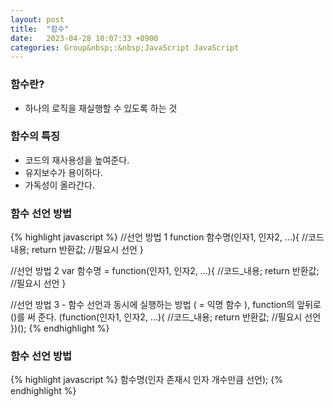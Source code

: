 ```yaml
---
layout: post
title:  "함수"
date:   2023-04-28 10:07:33 +0900
categories: Group&nbsp;:&nbsp;JavaScript JavaScript
---
```


### 함수란?

- 하나의 로직을 재실행할 수 있도록 하는 것

### 함수의 특징

- 코드의 재사용성을 높여준다.
- 유지보수가 용이하다.
- 가독성이 올라간다.

### 함수 선언 방법

{% highlight javascript %}
//선언 방법 1
function 함수명(인자1, 인자2, ...){
    //코드 내용;
    return 반환값;  //필요시 선언
}

//선언 방법 2
var 함수명 = function(인자1, 인자2, ...){
    //코드_내용;
    return 반환값;  //필요시 선언
}

//선언 방법 3 - 함수 선언과 동시에 실행하는 방법 ( = 익명 함수 ), function의 앞뒤로 ()를 써 준다.
(function(인자1, 인자2, ...){
    //코드_내용;
    return 반환값;  //필요시 선언
})();
{% endhighlight %}

### 함수 선언 방법

{% highlight javascript %}
함수명(인자 존재시 인자 개수만큼 선언);
{% endhighlight %}